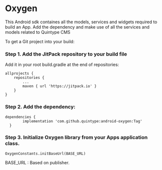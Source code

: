 # Oxygen
This Android sdk containes all the models, services and widgets required to build an App.
Add the dependency and make use of all the services and models related to Quintype CMS

To get a Git project into your build:

### Step 1. Add the JitPack repository to your build file

Add it in your root build.gradle at the end of repositories:

	allprojects {
		repositories {
			...
			maven { url 'https://jitpack.io' }
		}
	}
	
### Step 2. Add the dependency:

    dependencies {
	        implementation 'com.github.quintype:android-oxygen:Tag'
	  }	
  
### Step 3. Initialize Oxygen library from your Apps application class.
	
    OxygenConstants.initBaseUrl(BASE_URL)
  BASE_URL : Based on publisher.
